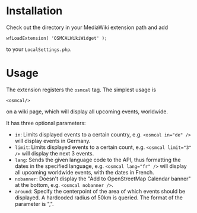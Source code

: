 # Installation

Check out the directory in your MediaWiki extension path and add 

	wfLoadExtension( 'OSMCALWikiWidget' );

to your `LocalSettings.php`.

# Usage

The extension registers the `osmcal` tag. The simplest usage is

	<osmcal/>

on a wiki page, which will display all upcoming events, worldwide.

It has three optional parameters:

- `in`: Limits displayed events to a certain country, e.g. `<osmcal in="de" />` will display events in Germany.
- `limit`: Limits displayed events to a certain count, e.g. `<osmcal limit="3" />` will display the next 3 events.
- `lang`: Sends the given language code to the API, thus formatting the dates in the specified language, e.g. `<osmcal lang="fr" />` will display all upcoming worldwide events, with the dates in French.
- `nobanner`: Doesn't display the "Add to OpenStreetMap Calendar banner" at the bottom, e.g. `<osmcal nobanner />`.
- `around`: Specify the centerpoint of the area of which events should be displayed. A hardcoded radius of 50km is queried. The format of the parameter is "<lat>,<lon>".